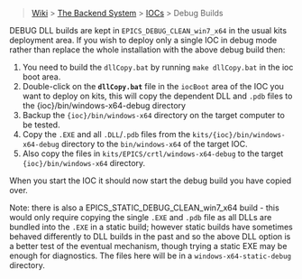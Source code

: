 > [Wiki](Home) > [The Backend System](The-Backend-System) > [IOCs](IOCs) > Debug Builds

DEBUG DLL builds are kept in `EPICS_DEBUG_CLEAN_win7_x64` in the usual kits deployment area. If you wish to deploy only a single IOC in debug mode rather than replace the whole installation with the above debug build then:
1. You need to build the `dllCopy.bat` by running ```make dllCopy.bat``` in the ioc boot area.
1. Double-click on the **`dllCopy.bat`** file in the `iocBoot` area of the IOC you want to deploy on kits, this will copy the dependent DLL and `.pdb` files to the {ioc}/bin/windows-x64-debug directory
1. Backup the `{ioc}/bin/windows-x64` directory on the target computer to be tested.
1. Copy the `.EXE` and all `.DLL`/`.pdb` files from the `kits/{ioc}/bin/windows-x64-debug` directory to the `bin/windows-x64` of the target IOC.
1. Also copy the files in `kits/EPICS/crtl/windows-x64-debug` to the target `{ioc}/bin/windows-x64` directory.

When you start the IOC it should now start the debug build you have copied over.  

Note: there is also a EPICS_STATIC_DEBUG_CLEAN_win7_x64 build - this would only require copying the single `.EXE` and `.pdb` file as all DLLs are bundled into the `.EXE` in a static build; however static builds have sometimes behaved differently to DLL builds in the past and so the above DLL option is a better test of the eventual mechanism, though trying a static EXE may be enough for diagnostics. The files here will be in a `windows-x64-static-debug` directory.
